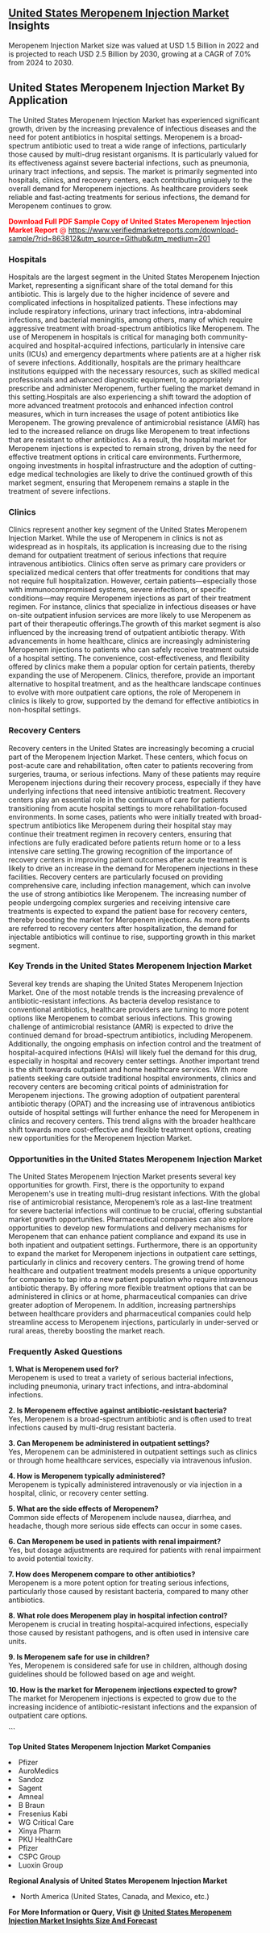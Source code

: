<h2><a href="https://www.verifiedmarketreports.com/download-sample/?rid=863812&amp;utm_source=Github&amp;utm_medium=201" target="_blank">United States Meropenem Injection Market</a> Insights</h2><p>Meropenem Injection Market size was valued at USD 1.5 Billion in 2022 and is projected to reach USD 2.5 Billion by 2030, growing at a CAGR of 7.0% from 2024 to 2030.</p><p><h2>United States Meropenem Injection Market By Application</h2><p>The United States Meropenem Injection Market has experienced significant growth, driven by the increasing prevalence of infectious diseases and the need for potent antibiotics in hospital settings. Meropenem is a broad-spectrum antibiotic used to treat a wide range of infections, particularly those caused by multi-drug resistant organisms. It is particularly valued for its effectiveness against severe bacterial infections, such as pneumonia, urinary tract infections, and sepsis. The market is primarily segmented into hospitals, clinics, and recovery centers, each contributing uniquely to the overall demand for Meropenem injections. As healthcare providers seek reliable and fast-acting treatments for serious infections, the demand for Meropenem continues to grow. <p><span class=""><span style="color: #ff0000;"><strong>Download Full PDF Sample Copy of United States Meropenem Injection Market Report</strong> @ </span><a href="https://www.verifiedmarketreports.com/download-sample/?rid=863812&amp;utm_source=Github&amp;utm_medium=201" target="_blank">https://www.verifiedmarketreports.com/download-sample/?rid=863812&amp;utm_source=Github&amp;utm_medium=201</a></span></p></p><h3>Hospitals</h3><p>Hospitals are the largest segment in the United States Meropenem Injection Market, representing a significant share of the total demand for this antibiotic. This is largely due to the higher incidence of severe and complicated infections in hospitalized patients. These infections may include respiratory infections, urinary tract infections, intra-abdominal infections, and bacterial meningitis, among others, many of which require aggressive treatment with broad-spectrum antibiotics like Meropenem. The use of Meropenem in hospitals is critical for managing both community-acquired and hospital-acquired infections, particularly in intensive care units (ICUs) and emergency departments where patients are at a higher risk of severe infections. Additionally, hospitals are the primary healthcare institutions equipped with the necessary resources, such as skilled medical professionals and advanced diagnostic equipment, to appropriately prescribe and administer Meropenem, further fueling the market demand in this setting.Hospitals are also experiencing a shift toward the adoption of more advanced treatment protocols and enhanced infection control measures, which in turn increases the usage of potent antibiotics like Meropenem. The growing prevalence of antimicrobial resistance (AMR) has led to the increased reliance on drugs like Meropenem to treat infections that are resistant to other antibiotics. As a result, the hospital market for Meropenem injections is expected to remain strong, driven by the need for effective treatment options in critical care environments. Furthermore, ongoing investments in hospital infrastructure and the adoption of cutting-edge medical technologies are likely to drive the continued growth of this market segment, ensuring that Meropenem remains a staple in the treatment of severe infections.<h3>Clinics</h3><p>Clinics represent another key segment of the United States Meropenem Injection Market. While the use of Meropenem in clinics is not as widespread as in hospitals, its application is increasing due to the rising demand for outpatient treatment of serious infections that require intravenous antibiotics. Clinics often serve as primary care providers or specialized medical centers that offer treatments for conditions that may not require full hospitalization. However, certain patients—especially those with immunocompromised systems, severe infections, or specific conditions—may require Meropenem injections as part of their treatment regimen. For instance, clinics that specialize in infectious diseases or have on-site outpatient infusion services are more likely to use Meropenem as part of their therapeutic offerings.The growth of this market segment is also influenced by the increasing trend of outpatient antibiotic therapy. With advancements in home healthcare, clinics are increasingly administering Meropenem injections to patients who can safely receive treatment outside of a hospital setting. The convenience, cost-effectiveness, and flexibility offered by clinics make them a popular option for certain patients, thereby expanding the use of Meropenem. Clinics, therefore, provide an important alternative to hospital treatment, and as the healthcare landscape continues to evolve with more outpatient care options, the role of Meropenem in clinics is likely to grow, supported by the demand for effective antibiotics in non-hospital settings.<h3>Recovery Centers</h3><p>Recovery centers in the United States are increasingly becoming a crucial part of the Meropenem Injection Market. These centers, which focus on post-acute care and rehabilitation, often cater to patients recovering from surgeries, trauma, or serious infections. Many of these patients may require Meropenem injections during their recovery process, especially if they have underlying infections that need intensive antibiotic treatment. Recovery centers play an essential role in the continuum of care for patients transitioning from acute hospital settings to more rehabilitation-focused environments. In some cases, patients who were initially treated with broad-spectrum antibiotics like Meropenem during their hospital stay may continue their treatment regimen in recovery centers, ensuring that infections are fully eradicated before patients return home or to a less intensive care setting.The growing recognition of the importance of recovery centers in improving patient outcomes after acute treatment is likely to drive an increase in the demand for Meropenem injections in these facilities. Recovery centers are particularly focused on providing comprehensive care, including infection management, which can involve the use of strong antibiotics like Meropenem. The increasing number of people undergoing complex surgeries and receiving intensive care treatments is expected to expand the patient base for recovery centers, thereby boosting the market for Meropenem injections. As more patients are referred to recovery centers after hospitalization, the demand for injectable antibiotics will continue to rise, supporting growth in this market segment.<h3>Key Trends in the United States Meropenem Injection Market</h3><p>Several key trends are shaping the United States Meropenem Injection Market. One of the most notable trends is the increasing prevalence of antibiotic-resistant infections. As bacteria develop resistance to conventional antibiotics, healthcare providers are turning to more potent options like Meropenem to combat serious infections. This growing challenge of antimicrobial resistance (AMR) is expected to drive the continued demand for broad-spectrum antibiotics, including Meropenem. Additionally, the ongoing emphasis on infection control and the treatment of hospital-acquired infections (HAIs) will likely fuel the demand for this drug, especially in hospital and recovery center settings. Another important trend is the shift towards outpatient and home healthcare services. With more patients seeking care outside traditional hospital environments, clinics and recovery centers are becoming critical points of administration for Meropenem injections. The growing adoption of outpatient parenteral antibiotic therapy (OPAT) and the increasing use of intravenous antibiotics outside of hospital settings will further enhance the need for Meropenem in clinics and recovery centers. This trend aligns with the broader healthcare shift towards more cost-effective and flexible treatment options, creating new opportunities for the Meropenem Injection Market.<h3>Opportunities in the United States Meropenem Injection Market</h3><p>The United States Meropenem Injection Market presents several key opportunities for growth. First, there is the opportunity to expand Meropenem's use in treating multi-drug resistant infections. With the global rise of antimicrobial resistance, Meropenem’s role as a last-line treatment for severe bacterial infections will continue to be crucial, offering substantial market growth opportunities. Pharmaceutical companies can also explore opportunities to develop new formulations and delivery mechanisms for Meropenem that can enhance patient compliance and expand its use in both inpatient and outpatient settings. Furthermore, there is an opportunity to expand the market for Meropenem injections in outpatient care settings, particularly in clinics and recovery centers. The growing trend of home healthcare and outpatient treatment models presents a unique opportunity for companies to tap into a new patient population who require intravenous antibiotic therapy. By offering more flexible treatment options that can be administered in clinics or at home, pharmaceutical companies can drive greater adoption of Meropenem. In addition, increasing partnerships between healthcare providers and pharmaceutical companies could help streamline access to Meropenem injections, particularly in under-served or rural areas, thereby boosting the market reach.<h3>Frequently Asked Questions</h3><p><strong>1. What is Meropenem used for?</strong><br> Meropenem is used to treat a variety of serious bacterial infections, including pneumonia, urinary tract infections, and intra-abdominal infections.</p><p><strong>2. Is Meropenem effective against antibiotic-resistant bacteria?</strong><br> Yes, Meropenem is a broad-spectrum antibiotic and is often used to treat infections caused by multi-drug resistant bacteria.</p><p><strong>3. Can Meropenem be administered in outpatient settings?</strong><br> Yes, Meropenem can be administered in outpatient settings such as clinics or through home healthcare services, especially via intravenous infusion.</p><p><strong>4. How is Meropenem typically administered?</strong><br> Meropenem is typically administered intravenously or via injection in a hospital, clinic, or recovery center setting.</p><p><strong>5. What are the side effects of Meropenem?</strong><br> Common side effects of Meropenem include nausea, diarrhea, and headache, though more serious side effects can occur in some cases.</p><p><strong>6. Can Meropenem be used in patients with renal impairment?</strong><br> Yes, but dosage adjustments are required for patients with renal impairment to avoid potential toxicity.</p><p><strong>7. How does Meropenem compare to other antibiotics?</strong><br> Meropenem is a more potent option for treating serious infections, particularly those caused by resistant bacteria, compared to many other antibiotics.</p><p><strong>8. What role does Meropenem play in hospital infection control?</strong><br> Meropenem is crucial in treating hospital-acquired infections, especially those caused by resistant pathogens, and is often used in intensive care units.</p><p><strong>9. Is Meropenem safe for use in children?</strong><br> Yes, Meropenem is considered safe for use in children, although dosing guidelines should be followed based on age and weight.</p><p><strong>10. How is the market for Meropenem injections expected to grow?</strong><br> The market for Meropenem injections is expected to grow due to the increasing incidence of antibiotic-resistant infections and the expansion of outpatient care options.</p>```</p><p><strong>Top United States Meropenem Injection Market Companies</strong></p><div data-test-id=""><p><li>Pfizer</li><li> AuroMedics</li><li> Sandoz</li><li> Sagent</li><li> Amneal</li><li> B Braun</li><li> Fresenius Kabi</li><li> WG Critical Care</li><li> Xinya Pharm</li><li> PKU HealthCare</li><li> Pfizer</li><li> CSPC Group</li><li> Luoxin Group</li></p><div><strong>Regional Analysis of&nbsp;United States Meropenem Injection Market</strong></div><ul><li dir="ltr"><p dir="ltr">North America&nbsp;(United States, Canada, and Mexico, etc.)</p></li></ul><p><strong>For More Information or Query, Visit @&nbsp;</strong><strong><a href="https://www.verifiedmarketreports.com/product/meropenem-injection-market/?utm_source=Github&amp;utm_medium=201" target="_blank">United States Meropenem Injection Market Insights Size And Forecast</a></strong></p></div>

